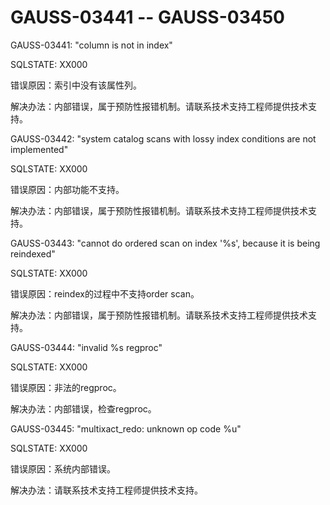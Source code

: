 # GAUSS-03441 -- GAUSS-03450<a name="ZH-CN_TOPIC_0302073380"></a>

GAUSS-03441: "column is not in index"

SQLSTATE: XX000

错误原因：索引中没有该属性列。

解决办法：内部错误，属于预防性报错机制。请联系技术支持工程师提供技术支持。

GAUSS-03442: "system catalog scans with lossy index conditions are not implemented"

SQLSTATE: XX000

错误原因：内部功能不支持。

解决办法：内部错误，属于预防性报错机制。请联系技术支持工程师提供技术支持。

GAUSS-03443: "cannot do ordered scan on index '%s', because it is being reindexed"

SQLSTATE: XX000

错误原因：reindex的过程中不支持order scan。

解决办法：内部错误，属于预防性报错机制。请联系技术支持工程师提供技术支持。

GAUSS-03444: "invalid %s regproc"

SQLSTATE: XX000

错误原因：非法的regproc。

解决办法：内部错误，检查regproc。

GAUSS-03445: "multixact\_redo: unknown op code %u"

SQLSTATE: XX000

错误原因：系统内部错误。

解决办法：请联系技术支持工程师提供技术支持。
